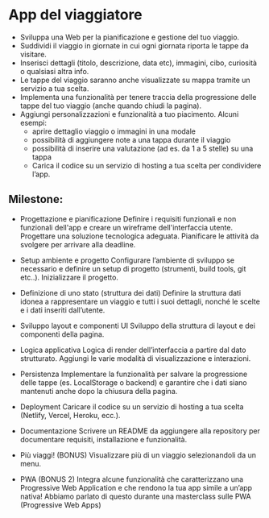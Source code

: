 # App del viaggiatore 

- Sviluppa una Web per la pianificazione e gestione del tuo viaggio. 
- Suddividi il viaggio in giornate in cui ogni giornata riporta le tappe da visitare. 
- Inserisci dettagli (titolo, descrizione, data etc), immagini, cibo, curiosità o qualsiasi altra info.
- Le tappe del viaggio saranno anche visualizzate su mappa tramite un servizio a tua scelta.
- Implementa una funzionalità per tenere traccia della progressione delle tappe del tuo viaggio (anche quando chiudi la pagina).
- Aggiungi personalizzazioni e funzionalità a tuo piacimento. Alcuni esempi:
    - aprire dettaglio viaggio o immagini in una modale
    - possibilità di aggiungere note a una tappa durante il viaggio
    - possibilità di inserire una valutazione (ad es. da 1 a 5 stelle) su una tappa
    - Carica il codice su un servizio di hosting a tua scelta per condividere l’app.

## Milestone:

- Progettazione e pianificazione
Definire i requisiti funzionali e non funzionali dell'app e creare un wireframe dell'interfaccia utente. Progettare una soluzione tecnologica adeguata. Pianificare le attività da svolgere per arrivare alla deadline.

- Setup ambiente e progetto
Configurare l’ambiente di sviluppo se necessario e definire un setup di progetto (strumenti, build tools, git etc..). Inizializzare il progetto.

- Definizione di uno stato (struttura dei dati)
Definire la struttura dati idonea a rappresentare un viaggio e tutti i suoi dettagli, nonché le scelte e i dati inseriti dall’utente.

- Sviluppo layout e componenti UI
Sviluppo della struttura di layout e dei componenti della pagina.

- Logica applicativa
Logica di render dell’interfaccia a partire dal dato strutturato. Aggiungi le varie modalità di visualizzazione e interazioni.

- Persistenza
Implementare la funzionalità per salvare la progressione delle tappe (es. LocalStorage o backend) e garantire che i dati siano mantenuti anche dopo la chiusura della pagina.

- Deployment
Caricare il codice su un servizio di hosting a tua scelta (Netlify, Vercel, Heroku, ecc.).

- Documentazione
Scrivere un README da aggiungere alla repository per documentare requisiti, installazione e funzionalità.

- Più viaggi! (BONUS)
Visualizzare più di un viaggio selezionandoli da un menu.

- PWA (BONUS 2)
Integra alcune funzionalità che caratterizzano una Progressive Web Application e che rendono la tua app simile a un’app nativa! Abbiamo parlato di questo durante una masterclass sulle PWA (Progressive Web Apps)